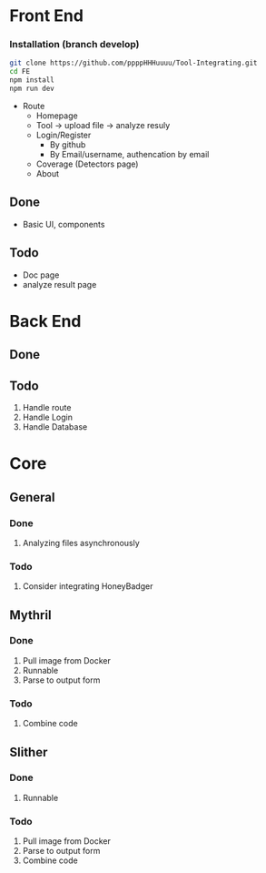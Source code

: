 # Front End
### Installation (branch develop)
```bash
git clone https://github.com/ppppHHHuuuu/Tool-Integrating.git
cd FE
npm install
npm run dev
```
- Route
  - Homepage
  - Tool -> upload file -> analyze resuly
  - Login/Register
    - By github
    - By Email/username, authencation by email
  - Coverage (Detectors page)
  - About
## Done
- Basic UI, components
## Todo
- Doc page
- analyze result page
# Back End
## Done
## Todo
1. Handle route
2. Handle Login
3. Handle Database

# Core
## General
### Done
1. Analyzing files asynchronously
### Todo
1. Consider integrating HoneyBadger

## Mythril
### Done
1. Pull image from Docker
2. Runnable
3. Parse to output form

### Todo
1. Combine code

## Slither

### Done
1. Runnable
### Todo
1. Pull image from Docker
2. Parse to output form
3. Combine code 
